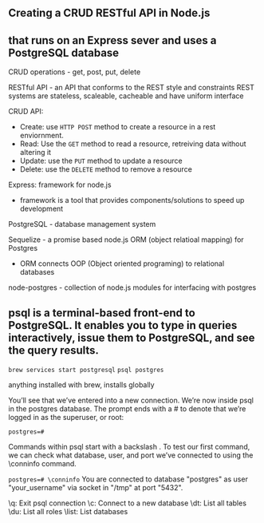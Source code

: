 ## Creating a CRUD RESTful API in Node.js

## that runs on an Express sever and uses a PostgreSQL database

CRUD operations - get, post, put, delete

RESTful API - an API that conforms to the REST style and constraints
REST systems are stateless, scaleable, cacheable and have uniform interface

CRUD API:

- Create: use `HTTP POST` method to create a resource in a rest enviornment.
- Read: Use the `GET` method to read a resource, retreiving data without altering it
- Update: use the `PUT` method to update a resource
- Delete: use the `DELETE` method to remove a resource

Express: framework for node.js

- framework is a tool that provides components/solutions to speed up development

PostgreSQL - database management system

Sequelize - a promise based node.js ORM (object relatioal mapping) for Postgres

- ORM connects OOP (Object oriented programing) to relational databases

node-postgres - collection of node.js modules for interfacing with postgres

## psql is a terminal-based front-end to PostgreSQL. It enables you to type in queries interactively, issue them to PostgreSQL, and see the query results.

`brew services start postgresql`
`psql postgres`

anything installed with brew, installs globally

You’ll see that we’ve entered into a new connection. We’re now inside psql in the postgres database. The prompt ends with a # to denote that we’re logged in as the superuser, or root:

`postgres=#`

Commands within psql start with a backslash \. To test our first command, we can check what database, user, and port we’ve connected to using the \conninfo command.

`postgres=# \conninfo`
You are connected to database "postgres" as user "your_username" via socket in "/tmp" at port "5432".

\q: Exit psql connection
\c: Connect to a new database
\dt: List all tables
\du: List all roles
\list: List databases
